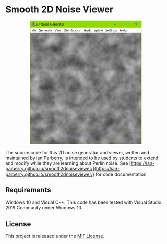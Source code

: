 
# Smooth 2D Noise Viewer

<p align="center">
  <img src="Doxygen/Images/ss.png" width="350" title="Screenshot">
</p>

The source code for this 2D noise generator and viewer, written and maintained by
[Ian Parberry](http://ianparberry.com), is intended to be used by students to
extend and modify while they are learning about Perlin noise. See 
[https://ian-parberry.github.io/smooth2dnoiseviewer/](https://ian-parberry.github.io/smooth2dnoiseviewer/)
for code documentation.

## Requirements

Windows 10 and Visual C++.
This code has been tested with Visual Studio 2019 Community under Windows 10.

## License

This project is released under the
[MIT License](https://github.com/Ian-Parberry/wangtiler/blob/master/LICENSE).
